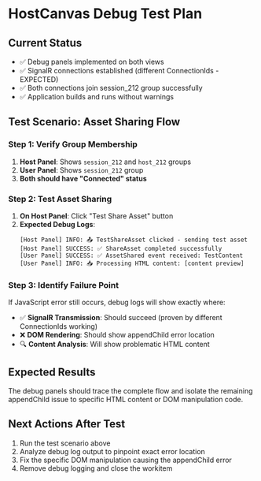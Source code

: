 # HostCanvas Debug Test Plan

## Current Status
- ✅ Debug panels implemented on both views
- ✅ SignalR connections established (different ConnectionIds - EXPECTED)
- ✅ Both connections join session_212 group successfully
- ✅ Application builds and runs without warnings

## Test Scenario: Asset Sharing Flow

### Step 1: Verify Group Membership
1. **Host Panel**: Shows `session_212` and `host_212` groups
2. **User Panel**: Shows `session_212` group
3. **Both should have "Connected" status**

### Step 2: Test Asset Sharing
1. **On Host Panel**: Click "Test Share Asset" button
2. **Expected Debug Logs**:
   ```
   [Host Panel] INFO: 📤 TestShareAsset clicked - sending test asset
   [Host Panel] SUCCESS: ✅ ShareAsset completed successfully
   [User Panel] SUCCESS: ✅ AssetShared event received: TestContent
   [User Panel] INFO: 📥 Processing HTML content: [content preview]
   ```

### Step 3: Identify Failure Point
If JavaScript error still occurs, debug logs will show exactly where:
- ✅ **SignalR Transmission**: Should succeed (proven by different ConnectionIds working)
- ❌ **DOM Rendering**: Should show appendChild error location
- 🔍 **Content Analysis**: Will show problematic HTML content

## Expected Results
The debug panels should trace the complete flow and isolate the remaining appendChild issue to specific HTML content or DOM manipulation code.

## Next Actions After Test
1. Run the test scenario above
2. Analyze debug log output to pinpoint exact error location
3. Fix the specific DOM manipulation causing the appendChild error
4. Remove debug logging and close the workitem